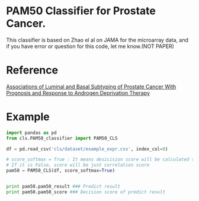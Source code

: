 # PAM50 Classifier for Prostate Cancer.
This classifier is based on Zhao el al on JAMA for the microarray data, and if you have error or question for this code, let me know.(NOT PAPER)

# Reference
[Associations of Luminal and Basal Subtyping of Prostate Cancer With Prognosis and Response to Androgen Deprivation Therapy](http://jamanetwork.com/journals/jamaoncology/article-abstract/2626510)

# Example
```Python
import pandas as pd
from cls.PAM50_classifier import PAM50_CLS

df = pd.read_csv('cls/dataset/example_expr.csv', index_col=0)

# score_softmax = True : It means desicision score will be calculated to softmax(0~1).
# If it is False, score will be just correlation score
pam50 = PAM50_CLS(df, score_softmax=True)


print pam50.pam50_result ### Predict result
print pam50.pam50_score ### Decision score of predict result

```
